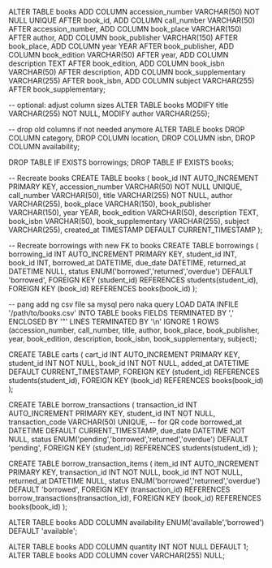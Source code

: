 ALTER TABLE books
    ADD COLUMN accession_number VARCHAR(50) NOT NULL UNIQUE AFTER book_id,
    ADD COLUMN call_number VARCHAR(50) AFTER accession_number,
    ADD COLUMN book_place VARCHAR(150) AFTER author,
    ADD COLUMN book_publisher VARCHAR(150) AFTER book_place,
    ADD COLUMN year YEAR AFTER book_publisher,
    ADD COLUMN book_edition VARCHAR(50) AFTER year,
    ADD COLUMN description TEXT AFTER book_edition,
    ADD COLUMN book_isbn VARCHAR(50) AFTER description,
    ADD COLUMN book_supplementary VARCHAR(255) AFTER book_isbn,
    ADD COLUMN subject VARCHAR(255) AFTER book_supplementary;

-- optional: adjust column sizes
ALTER TABLE books
    MODIFY title VARCHAR(255) NOT NULL,
    MODIFY author VARCHAR(255);

-- drop old columns if not needed anymore
ALTER TABLE books
    DROP COLUMN category,
    DROP COLUMN location,
    DROP COLUMN isbn,
    DROP COLUMN availability;



DROP TABLE IF EXISTS borrowings;
DROP TABLE IF EXISTS books;

-- Recreate books
CREATE TABLE books (
    book_id INT AUTO_INCREMENT PRIMARY KEY,
    accession_number VARCHAR(50) NOT NULL UNIQUE,
    call_number VARCHAR(50),
    title VARCHAR(255) NOT NULL,
    author VARCHAR(255),
    book_place VARCHAR(150),
    book_publisher VARCHAR(150),
    year YEAR,
    book_edition VARCHAR(50),
    description TEXT,
    book_isbn VARCHAR(50),
    book_supplementary VARCHAR(255),
    subject VARCHAR(255),
    created_at TIMESTAMP DEFAULT CURRENT_TIMESTAMP
);

-- Recreate borrowings with new FK to books
CREATE TABLE borrowings (
  borrowing_id INT AUTO_INCREMENT PRIMARY KEY,
  student_id INT,
  book_id INT,
  borrowed_at DATETIME,
  due_date DATETIME,
  returned_at DATETIME NULL,
  status ENUM('borrowed','returned','overdue') DEFAULT 'borrowed',
  FOREIGN KEY (student_id) REFERENCES students(student_id),
  FOREIGN KEY (book_id) REFERENCES books(book_id)
);


-- pang add ng csv file sa mysql pero naka query
LOAD DATA INFILE '/path/to/books.csv'
INTO TABLE books
FIELDS TERMINATED BY ','
ENCLOSED BY '"'
LINES TERMINATED BY '\n'
IGNORE 1 ROWS
(accession_number, call_number, title, author, book_place, book_publisher, year, book_edition, description, book_isbn, book_supplementary, subject);


CREATE TABLE carts (
  cart_id INT AUTO_INCREMENT PRIMARY KEY,
  student_id INT NOT NULL,
  book_id INT NOT NULL,
  added_at DATETIME DEFAULT CURRENT_TIMESTAMP,
  FOREIGN KEY (student_id) REFERENCES students(student_id),
  FOREIGN KEY (book_id) REFERENCES books(book_id)
);

CREATE TABLE borrow_transactions (
  transaction_id INT AUTO_INCREMENT PRIMARY KEY,
  student_id INT NOT NULL,
  transaction_code VARCHAR(50) UNIQUE, -- for QR code
  borrowed_at DATETIME DEFAULT CURRENT_TIMESTAMP,
  due_date DATETIME NOT NULL,
  status ENUM('pending','borrowed','returned','overdue') DEFAULT 'pending',
  FOREIGN KEY (student_id) REFERENCES students(student_id)
);

CREATE TABLE borrow_transaction_items (
  item_id INT AUTO_INCREMENT PRIMARY KEY,
  transaction_id INT NOT NULL,
  book_id INT NOT NULL,
  returned_at DATETIME NULL,
  status ENUM('borrowed','returned','overdue') DEFAULT 'borrowed',
  FOREIGN KEY (transaction_id) REFERENCES borrow_transactions(transaction_id),
  FOREIGN KEY (book_id) REFERENCES books(book_id)
);

ALTER TABLE books 
ADD COLUMN availability ENUM('available','borrowed') DEFAULT 'available';

ALTER TABLE books ADD COLUMN quantity INT NOT NULL DEFAULT 1;
ALTER TABLE books ADD COLUMN cover VARCHAR(255) NULL;
